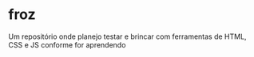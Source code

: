 # froz
Um repositório onde planejo testar e brincar com ferramentas de HTML, CSS e JS conforme for aprendendo 
